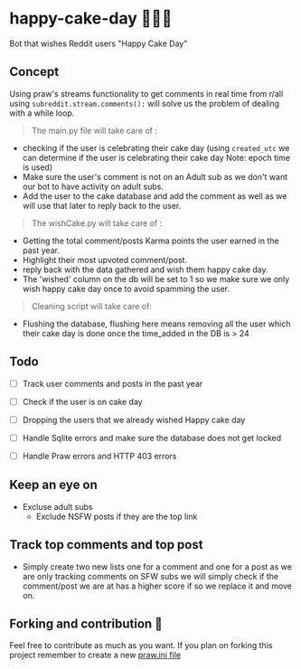 # happy-cake-day 🍰🎂🧁
Bot that wishes Reddit users "Happy Cake Day"

## Concept 

Using praw's streams functionality to get comments in real time from r/all using ```subreddit.stream.comments():``` will solve us the problem of dealing with a while loop.
    
> The main.py file will take care of :
* checking if the user is celebrating their cake day (using ```created_utc``` we can determine if the user is celebrating their cake day Note: epoch time is used)        
* Make sure the user's comment is not on an Adult sub as we don't want our bot to have activity on adult subs.
* Add the user to the cake database and add the comment as well as we will use that later to reply back to the user.

> The wishCake.py will take care of :
* Getting the total comment/posts Karma points the user earned in the past year.
* Highlight their most upvoted comment/post.
* reply back with the data gathered and wish them happy cake day.
* The 'wished' column on the db will be set to 1 so we make sure we only wish happy cake day once to avoid spamming the user.


> Cleaning script will take care of:
* Flushing the database, flushing here means removing all the user which their cake day is done once the time_added in the DB is > 24
## Todo

- [ ] Track user comments and posts in the past year
- [ ] Check if the user is on cake day
- [ ] Dropping the users that we already wished Happy cake day
- [ ] Handle Sqlite errors and make sure the database does not get locked 
- [ ] Handle Praw errors and HTTP 403 errors


## Keep an eye on
  * Excluse adult subs
      * Exclude NSFW posts if they are the top link 


## Track top comments and top post 
  * Simply create two new lists one for a comment and one for a post as we are only tracking comments on SFW subs we will simply check if the comment/post we are at has a higher score if so we replace it and move on.  

## Forking and contribution 🎳
Feel free to contribute as much as you want. If you plan on forking this project remember to create a new [praw.ini file](https://praw.readthedocs.io/en/latest/getting_started/configuration/prawini.html?highlight=praw.ini)